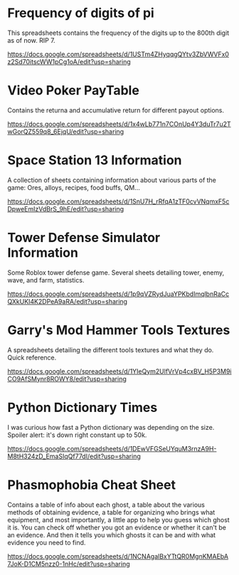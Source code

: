 # Frequency of digits of pi

This spreadsheets contains the frequency of the digits up to the 800th digit as of now. RIP 7.

https://docs.google.com/spreadsheets/d/1USTm4ZHyqqgQYtv3ZbVWVFx0z2Sd70itscWW1pCg1oA/edit?usp=sharing

# Video Poker PayTable

Contains the returna and accumulative return for different payout options.

https://docs.google.com/spreadsheets/d/1x4wLb771n7COnUp4Y3duTr7u2TwGorQZ559q8_6EjqU/edit?usp=sharing

# Space Station 13 Information

A collection of sheets containing information about various parts of the game:
Ores, alloys, recipes, food buffs, QM...

https://docs.google.com/spreadsheets/d/1SnU7H_rRfqA1zTF0cvVNqmxF5cDpweEmIzVdBrS_9hE/edit?usp=sharing

# Tower Defense Simulator Information

Some Roblox tower defense game.
Several sheets detailing tower, enemy, wave, and farm, statistics.

https://docs.google.com/spreadsheets/d/1p9qVZRydJuaYPKbdImqlbnRaCcQXkUKI4K2DPeA9aRA/edit?usp=sharing

# Garry's Mod Hammer Tools Textures

A spreadsheets detailing the different tools textures and what they do. Quick reference.

https://docs.google.com/spreadsheets/d/1YIeQym2UlfVrVp4cxBV_H5P3M9iCO9AfSMynr8ROWY8/edit?usp=sharing

# Python Dictionary Times

I was curious how fast a Python dictionary was depending on the size.
Spoiler alert: it's down right constant up to 50k.

https://docs.google.com/spreadsheets/d/1DEwVFGSeUYquM3rnzA9H-M8tH324zD_EmaSIqQf77dI/edit?usp=sharing

# Phasmophobia Cheat Sheet

Contains a table of info about each ghost, a table about the various methods of obtaining evidence, a table for organizing who brings what equipment, and most importantly, a little app to help you guess which ghost it is. You can check off whether you got an evidence or whether it can't be an evidence. And then it tells you which ghosts it can be and with what evidence you need to find.

https://docs.google.com/spreadsheets/d/1NCNAgalBxYTtQR0MgnKMAEbA7JoK-D1CM5nzz0-1nHc/edit?usp=sharing
